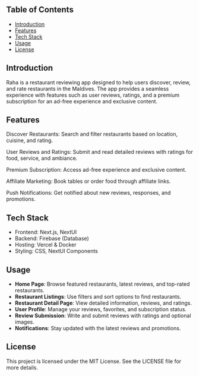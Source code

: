 ## Table of Contents

- [Introduction](#introduction)
- [Features](#features)
- [Tech Stack](#tech-stack)
- [Usage](#usage)
- [License](#license)


## Introduction

Raha is a restaurant reviewing app designed to help users discover, review, and rate restaurants in the Maldives. The app provides a seamless experience with features such as user reviews, ratings, and a premium subscription for an ad-free experience and exclusive content.
## Features

Discover Restaurants: Search and filter restaurants based on location, cuisine, and rating.

User Reviews and Ratings: Submit and read detailed reviews with ratings for food, service, and ambiance.

Premium Subscription: Access ad-free experience and exclusive content.

Affiliate Marketing: Book tables or order food through affiliate links.

Push Notifications: Get notified about new reviews, responses, and promotions.

## Tech Stack
- Frontend: Next.js, NextUI
- Backend: Firebase (Database)
- Hosting: Vercel & Docker
- Styling: CSS, NextUI Components

## Usage

- **Home Page**: Browse featured restaurants, latest reviews, and top-rated restaurants.
- **Restaurant Listings**: Use filters and sort options to find restaurants.
- **Restaurant Detail Page**: View detailed information, reviews, and ratings.
- **User Profile**: Manage your reviews, favorites, and subscription status.
- **Review Submission**: Write and submit reviews with ratings and optional images.
- **Notifications**: Stay updated with the latest reviews and promotions.

## License

This project is licensed under the MIT License. See the LICENSE file for more details.